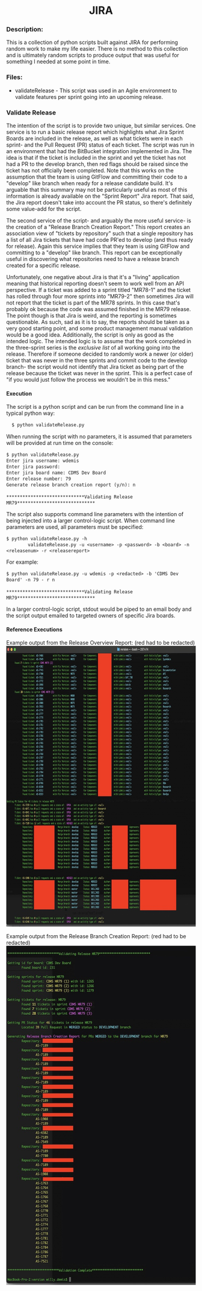 <h1 align="center">JIRA</h1>

### Description:
This is a collection of python scripts built against JIRA for performing random work to make my life easier. There is no method to this collection and is ultimately random scripts to produce output that was useful for something I needed at some point in time.

### Files:
* validateRelease - This script was used in an Agile environment to validate features per sprint going into an upcoming release.

### Validate Release
The intention of the script is to provide two unique, but similar services. One service is to run a basic release report which highlights what Jira Sprint Boards are included in the release, as well as what tickets were in each sprint- and the Pull Request (PR) status of each ticket. The script was run in an environment that had the BitBucket integration implemented in Jira. The idea is that if the ticket is included in the sprint and yet the ticket has not had a PR to the develop branch, then red flags should be raised since the ticket has not officially been completed. Note that this works on the assumption that the team is using GitFlow and committing their code to a "develop" like branch when ready for a release candidate build. It's arguable that this summary may not be particularly useful as most of this information is already available on the "Sprint Report" Jira report. That said, the Jira report doesn't take into account the PR status, so there's definitely some value-add for the script.

The second service of the script- and arguably the more useful service- is the creation of a "Release Branch Creation Report." This report creates an association view of "tickets by repository" such that a single repository has a list of all Jira tickets that have had code PR'ed to develop (and thus ready for release). Again this service implies that they team is using GitFlow and committing to a "develop" like branch. This report can be exceptionally useful in discovering what repositories need to have a release branch created for a specific release.

Unfortunately, one negative about Jira is that it's a "living" application meaning that historical reporting doesn't seem to work well from an API perspective. If a ticket was added to a sprint titled "MR78-1" and the ticket has rolled through four more sprints into "MR79-2" then sometimes Jira will not report that the ticket is part of the MR78 sprints. In this case that's probably ok because the code was assumed finished in the MR79 release. The point though is that Jira is weird, and the reporting is sometimes questionable. As such, sad as it is to say, the reports should be taken as a very good starting point, and some product management manual validation would be a good idea. Additionally, the script is only as good as the intended logic. The intended logic is to assume that the work completed in the three-sprint series is the *exclusive list* of all working going into the release. Therefore if someone decided to randomly work a newer (or older) ticket that was never in the three sprints and commit code to the develop branch- the script would not identify that Jira ticket as being part of the release because the ticket was never in the sprint. This is a perfect case of "if you would just follow the process we wouldn't be in this mess."

#### Execution
The script is a python script and can be run from the command line in a typical python way:

```bash
  $ python validateRelease.py
```

 When running the script with no parameters, it is assumed that parameters will be provided at run time on the console:
```
$ python validateRelease.py
Enter jira username: wdemis
Enter jira password:
Enter jira board name: CDMS Dev Board
Enter release number: 79
Generate release branch creation report (y/n): n

*****************************Validating Release MR79*****************************
```

The script also supports command line parameters with the intention of being injected into a larger control-logic script. When command line parameters are used, all parameters must be specified:
```
$ python validateRelease.py -h
        validateRelease.py -u <username> -p <password> -b <board> -n <releasenum> -r <releasereport>
```
			
For example:
```
$ python validateRelease.py -u wdemis -p <redacted> -b 'CDMS Dev Board' -n 79 - r n
	
*****************************Validating Release MR79*****************************
```

In a larger control-logic script, stdout would be piped to an email body and the script output emailed to targeted owners of specific Jira boards.

#### Reference Executions
Example output from the Release Overview Report: (red had to be redacted)<cr>
<img src="../Doc/Images/ReleaseOverviewReport.jpg" alt="Release Overview Report" width="800" height="745" />

Example output from the Release Branch Creation Report: (red had to be redacted)<cr>
<img src="../Doc/Images/ReleaseBranchCreationReport.jpg" alt="Release Overview Report" width="561" height="900" />	
